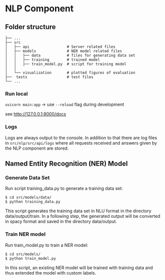 # NLP Component

## Folder structure

    ├── ...
    ├── src                    
    │   ├── api                 # Server related files 
    │   ├── models              # NER model related files
    │   │   ├── data            # files for generating data set
    │   │   ├── training        # trained model
    │   │   ├── train_model.py  # script for training model
    │   │
    │   └── visualization       # plotted figures of evaluation     
    ├──  tests                  # test files 
    └── ...

### Run local
`uvicorn main:app` -> use `--reload` flag during development

see http://127.0.0.1:8000/docs

### Logs
Logs are always output to the console. In addition to that there are log files in `src/nlp/src/api/logs` where all requests received and answers given by the NLP component are stored.

## Named Entity Recognition (NER) Model

### Generate Data Set
Run script training_data.py to generate a training data set:

```
$ cd src/models/data/
$ python training_data.py
```
This script generates the training data set in NLU format in the directory data/output/train. In a following step, the generated output will be converted in spacy format and saved in the directory data/output.

### Train NER model 

Run train_model.py to train a NER model:

```
$ cd src/models/
$ python train_model.py
```
In this script, an existing NER model will be trained with training data and thus extended the model with custom labels.

